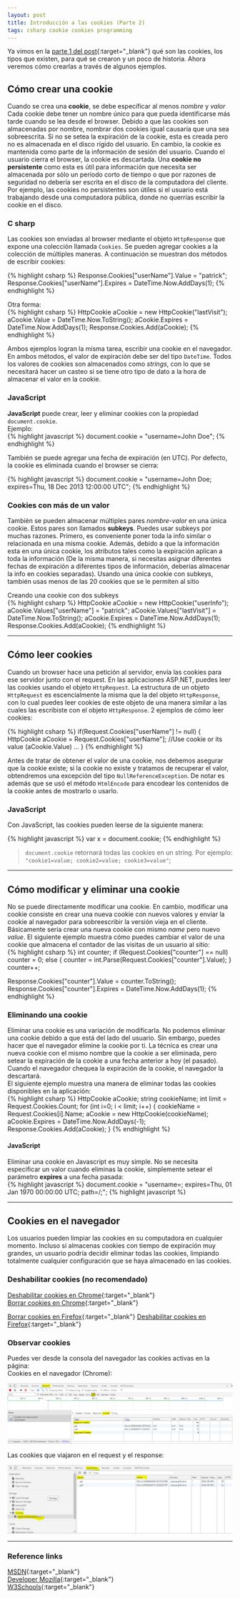```yaml
---
layout: post
title: Introducción a las cookies (Parte 2)
tags: csharp cookie cookies programming
---
```


Ya vimos en la [parte 1 del post](https://cpique.github.io/2018/06/02/Cookies-intro-first-part/){:target="_blank"} qué son las cookies, los tipos que existen, para qué se crearon y un poco de historia. Ahora veremos cómo crearlas a través de algunos ejemplos.

## Cómo crear una cookie
Cuando se crea una __cookie__, se debe especificar al menos _nombre_ y _valor_ Cada cookie debe tener un nombre único para que pueda identificarse más tarde cuando se lea desde el browser.   Debido a que las cookies son almacenadas por nombre, nombrar dos cookies igual causaría que una sea sobreescrita.
Si no se setea la expiración de la cookie, esta es creada pero no es almacenada en el disco rígido del usuario. En cambio, la cookie es mantenida como parte de la información de sesión del usuario. Cuando el usuario cierra el browser, la cookie es descartada. Una __cookie no persistente__ como esta es útil para información que necesita ser almacenada por sólo un período corto de tiempo o que por razones de seguridad no debería ser escrita en el disco de la computadora del cliente. Por ejemplo, las cookies no persistentes son útiles si el usuario está trabajando desde una computadora pública, donde no querrías escribir la cookie en el disco.

### C sharp
Las cookies son enviadas al browser mediante el objeto `HttpResponse` que expone una colección llamada `Cookies`. Se pueden agregar cookies a la colección de múltiples maneras. A continuación se muestran dos métodos de escribir cookies:

{% highlight csharp %}
Response.Cookies["userName"].Value = "patrick";
Response.Cookies["userName"].Expires = DateTime.Now.AddDays(1);
{% endhighlight %}

Otra forma:  
{% highlight csharp %}
HttpCookie aCookie = new HttpCookie("lastVisit");
aCookie.Value = DateTime.Now.ToString();
aCookie.Expires = DateTime.Now.AddDays(1);
Response.Cookies.Add(aCookie);
{% endhighlight %}

Ambos ejemplos logran la misma tarea, escribir una cookie en el navegador. En ambos métodos, el valor de expiración debe ser del tipo `DateTime`. Todos los valores de cookies son almacenados como _strings_, con lo que se necesitará hacer un casteo si se tiene otro tipo de dato a la hora de almacenar el valor en la cookie.

### JavaScript
__JavaScript__ puede crear, leer y eliminar cookies con la propiedad `document.cookie`.  
Ejemplo:  
{% highlight javascript %}
document.cookie = "username=John Doe";
{% endhighlight %}

También se puede agregar una fecha de expiración (en UTC). Por defecto, la cookie es eliminada cuando el browser se cierra:  

{% highlight javascript %}
document.cookie = "username=John Doe; expires=Thu, 18 Dec 2013 12:00:00 UTC";
{% endhighlight %}


### Cookies con más de un valor
También se pueden almacenar múltiples pares _nombre-valor_ en una única cookie. Estos pares son llamados __subkeys__. Puedes usar subkeys por muchas razones. Primero, es conveniente poner toda la info similar o relacionada en una misma cookie. Además, debido a que la información esta en una única cookie, los atributos tales como la expiración aplican a toda la información (De la misma manera, si necesitas asignar diferentes fechas de expiración a diferentes tipos de información, deberías almacenar la info en cookies separadas). Usando una única cookie con subkeys, también usas menos de las 20 cookies que se le permiten al sitio

Creando una cookie con dos subkeys  
{% highlight csharp %}
HttpCookie aCookie = new HttpCookie("userInfo");
aCookie.Values["userName"] = "patrick";
aCookie.Values["lastVisit"] = DateTime.Now.ToString();
aCookie.Expires = DateTime.Now.AddDays(1);
Response.Cookies.Add(aCookie);
{% endhighlight %}


****

## Cómo leer cookies

Cuando un browser hace una petición al servidor, envía las cookies para ese servidor junto con el request. En las aplicaciones ASP.NET, puedes leer las cookies usando el objeto `HttpRequest`. La estructura de un objeto `HttpRequest` es escencialmente la misma que la del objeto `HttpResponse`, con lo cual puedes leer cookies de este objeto de una manera similar a las cuales las escribiste con el objeto `HttpResponse`. 2 ejemplos de cómo leer cookies:  

{% highlight csharp %}
if(Request.Cookies["userName"] != null)
{
    HttpCookie aCookie = Request.Cookies["userName"];
    //Use cookie or its value (aCookie.Value) ...
}
{% endhighlight %}

Antes de tratar de obtener el valor de una cookie, nos debemos asegurar que la cookie existe; si la cookie no existe y tratamos de recuperar el valor, obtendremos una excepción del tipo `NullReferenceException`. De notar es además que se usó el método `HtmlEncode` para encodear los contenidos de la cookie antes de mostrarlo o usarlo.  

### JavaScript
Con JavaScript, las cookies pueden leerse de la siguiente manera:  

{% highlight javascript %}
var x = document.cookie;
{% endhighlight %}

> `document.cookie` retornará todas las cookies en un string. Por ejemplo: `"cookie1=value; cookie2=value; cookie3=value"`;

****

## Cómo modificar y eliminar una cookie
No se puede directamente modificar una cookie. En cambio, modificar una cookie consiste en crear una nueva cookie con nuevos valores y enviar la cookie al navegador para sobreescribir la versión vieja en el cliente. Básicamente sería crear una nueva cookie con mismo _name_ pero nuevo _value_.  El siguiente ejemplo muestra cómo puedes cambiar el valor de una cookie que almacena el contador de las visitas de un usuario al sitio:  
{% highlight csharp %}
int counter;
if (Request.Cookies["counter"] == null)
    counter = 0;
else
{
    counter = int.Parse(Request.Cookies["counter"].Value);
}
counter++;

Response.Cookies["counter"].Value = counter.ToString();
Response.Cookies["counter"].Expires = DateTime.Now.AddDays(1);
{% endhighlight %}

### Eliminando una cookie
Eliminar una cookie es una variación de modificarla. No podemos eliminar una cookie debido a que está del lado del usuario. Sin embargo, puedes hacer que el navegador elimine la cookie por ti. La técnica es crear una nueva cookie con el mismo nombre que la cookie a ser eliminada, pero setear la expiración de la cookie a una fecha anterior a hoy (el pasado). Cuando el navegador chequea la expiración de la cookie, el navegador la descartará.  
El siguiente ejemplo muestra una manera de eliminar todas las cookies disponibles en la aplicación:  
{% highlight csharp %}
HttpCookie aCookie;
string cookieName;
int limit = Request.Cookies.Count;
for (int i=0; i < limit; i++)
{
    cookieName = Request.Cookies[i].Name;
    aCookie = new HttpCookie(cookieName);
    aCookie.Expires = DateTime.Now.AddDays(-1);
    Response.Cookies.Add(aCookie);
}
{% endhighlight %}

#### JavaScript
Eliminar una cookie en Javascript es muy simple. No se necesita especificar un valor cuando eliminas la cookie, simplemente setear el parámetro __expires__ a una fecha pasada:  
{% highlight javascript %}
document.cookie = "username=; expires=Thu, 01 Jan 1970 00:00:00 UTC; path=/;";
{% highlight javascript %}

****

## Cookies en el navegador
Los usuarios pueden limpiar las cookies en su computadora en cualquier momento. Incluso si almacenas cookies con tiempo de expiración muy grandes, un usuario podría decidir eliminar todas las cookies, limpiando totalmente cualquier configuración que se haya almacenado en las cookies.

### Deshabilitar cookies (no recomendado)
[Deshabilitar cookies en Chrome](https://support.google.com/accounts/answer/61416?co=GENIE.Platform%3DDesktop&hl=es){:target="_blank"}    
[Borrar cookies en Chrome](https://support.google.com/accounts/answer/32050?hl=es&co=GENIE.Platform=Desktop){:target="_blank"}    

[Borrar cookies en Firefox](https://support.mozilla.org/es/kb/Borrar%20cookies){:target="_blank"}
[Deshabilitar cookies en Firefox](https://support.mozilla.org/es/kb/habilitar-y-deshabilitar-cookies-sitios-web-rastrear-preferencias){:target="_blank"}


### Observar cookies
Puedes ver desde la consola del navegador las cookies activas en la página:  
Cookies en el navegador (Chrome):
<p class="full-width"><img src="/public/image/2018-6-4-Cookies-intro-second-part_01.PNG" alt="Cookies browser" /></p>

Las cookies que viajaron en el request y el response: 
<p class="full-width"><img src="/public/image/2018-6-4-Cookies-intro-second-part_02.PNG" alt="Cookies in request and response" /></p>

****

### Reference links
[MSDN](https://msdn.microsoft.com/en-us/library/ms178194.aspx#CodeExamples){:target="_blank"}  
[Developer Mozilla](https://developer.mozilla.org/es/docs/Web/HTTP/Cookies){:target="_blank"}  
[W3Schools](https://www.w3schools.com/Js/js_cookies.asp){:target="_blank"}